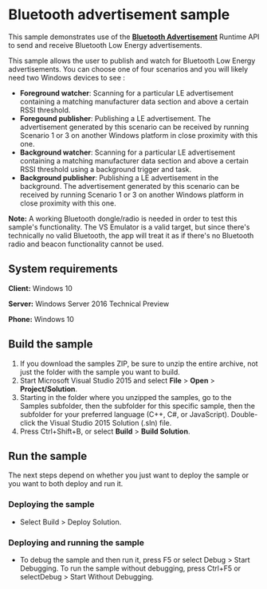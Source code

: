 <!---
  category: DevicesSensorsAndPower
  samplefwlink: http://go.microsoft.com/fwlink/p/?LinkId=619990&clcid=0x409
--->

# Bluetooth advertisement sample

This sample demonstrates use of the [**Bluetooth Advertisement**](https://msdn.microsoft.com/en-us/library/windows/apps/xaml/windows.devices.bluetooth.advertisement.aspx) Runtime API to send and receive Bluetooth Low Energy advertisements.

This sample allows the user to publish and watch for Bluetooth Low Energy advertisements.  You can choose one of four scenarios and you will likely need two Windows devices to see :
- **Foreground watcher**: Scanning for a particular LE advertisement containing a matching manufacturer data section and above a certain RSSI threshold.
- **Foregound publisher**: Publishing a LE advertisement. The advertisement generated by this scenario can be received by running Scenario 1 or 3 on another Windows platform in close proximity with this one.
- **Background watcher**: Scanning for a particular LE advertisement containing a matching manufacturer data section and above a certain RSSI threshold using a background trigger and task. 
- **Background publisher**: Publishing a LE advertisement in the background. The advertisement generated by this scenario can be received by running Scenario 1 or 3 on another Windows platform in close proximity with this one.

**Note:** A working Bluetooth dongle/radio is needed in order to test this sample's functionality.  The VS Emulator is a valid target, but since there's technically no valid Bluetooth, the app will treat it as if there's no Bluetooth radio and beacon functionality cannot be used.  

## System requirements

**Client:** Windows 10

**Server:** Windows Server 2016 Technical Preview

**Phone:** Windows 10

## Build the sample

1. If you download the samples ZIP, be sure to unzip the entire archive, not just the folder with the sample you want to build. 
2. Start Microsoft Visual Studio 2015 and select **File** \> **Open** \> **Project/Solution**.
3. Starting in the folder where you unzipped the samples, go to the Samples subfolder, then the subfolder for this specific sample, then the subfolder for your preferred language (C++, C#, or JavaScript). Double-click the Visual Studio 2015 Solution (.sln) file.
4. Press Ctrl+Shift+B, or select **Build** \> **Build Solution**.

## Run the sample

The next steps depend on whether you just want to deploy the sample or you want to both deploy and run it.

### Deploying the sample

- Select Build > Deploy Solution. 

### Deploying and running the sample

- To debug the sample and then run it, press F5 or select Debug >  Start Debugging. To run the sample without debugging, press Ctrl+F5 or selectDebug > Start Without Debugging. 

